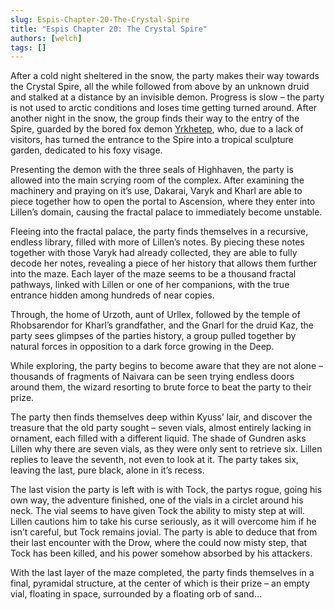 ```yaml
---
slug: Espis-Chapter-20-The-Crystal-Spire
title: "Espis Chapter 20: The Crystal Spire"
authors: [welch]
tags: []
---
```


After a cold night sheltered in the snow, the party makes their way towards the Crystal Spire, all the while followed from above by an unknown druid and stalked at a distance by an invisible demon. Progress is slow – the party is not used to arctic conditions and loses time getting turned around. After another night in the snow, the group finds their way to the entry of the Spire, guarded by the bored fox demon [Yrkhetep](/characters/yrkhetep), who, due to a lack of visitors, has turned the entrance to the Spire into a tropical sculpture garden, dedicated to his foxy visage.

<!--truncate-->
 
Presenting the demon with the three seals of Highhaven, the party is allowed into the main scrying room of the complex. After examining the machinery and praying on it’s use, Dakarai, Varyk and Kharl are able to piece together how to open the portal to Ascension, where they enter into Lillen’s domain, causing the fractal palace to immediately become unstable.
 
Fleeing into the fractal palace, the party finds themselves in a recursive, endless library, filled with more of Lillen’s notes. By piecing these notes together with those Varyk had already collected, they are able to fully decode her notes, revealing a piece of her history that allows them further into the maze. Each layer of the maze seems to be a thousand fractal pathways, linked with Lillen or one of her companions, with the true entrance hidden among hundreds of near copies.
 
Through, the home of Urzoth, aunt of Urllex, followed by the temple of Rhobsarendor for Kharl’s grandfather, and the Gnarl for the druid Kaz, the party sees glimpses of the parties history, a group pulled together by natural forces in opposition to a dark force growing in the Deep.
 
While exploring, the party begins to become aware that they are not alone – thousands of fragments of Naivara can be seen trying endless doors around them, the wizard resorting to brute force to beat the party to their prize.
 
The party then finds themselves deep within Kyuss’ lair, and discover the treasure that the old party sought – seven vials, almost entirely lacking in ornament, each filled with a different liquid. The shade of Gundren asks Lillen why there are seven vials, as they were only sent to retrieve six. Lillen replies to leave the seventh, not even to look at it. The party takes six, leaving the last, pure black, alone in it’s recess.
 
The last vision the party is left with is with Tock, the partys rogue, going his own way, the adventure finished, one of the vials in a circlet around his neck. The vial seems to have given Tock the ability to misty step at will. Lillen cautions him to take his curse seriously, as it will overcome him if he isn’t careful, but Tock remains jovial. The party is able to deduce that from their last encounter with the Drow, where the could now misty step, that Tock has been killed, and his power somehow absorbed by his attackers.
 
With the last layer of the maze completed, the party finds themselves in a final, pyramidal structure, at the center of which is their prize – an empty vial, floating in space, surrounded by a floating orb of sand…